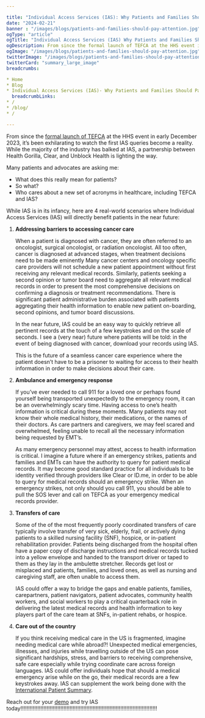 ```yaml
---

title: "Individual Access Services (IAS): Why Patients and Families Should Pay Attention"
date: "2024-02-21"
banner : "/images/blogs/patients-and-families-should-pay-attention.jpg"
ogType: "article"
ogTitle: "Individual Access Services (IAS) Why Patients and Families Should Pay Attention | Unblock Health"
ogDescription: From since the formal launch of TEFCA at the HHS event in early December 2023, it’s been exhilarating to watch the first IAS queries become a reality. While the majority of the industry has balked at IAS, a partnership between Health Gorilla, Clear, and Unblock Health is lighting the way.
ogImage: "/images/blogs/patients-and-families-should-pay-attention.jpg"
twitterImage: "/images/blogs/patients-and-families-should-pay-attention.jpg"
twitterCard: "summary_large_image"
breadcrumbs:

* Home
* Blog
* Individual Access Services (IAS)- Why Patients and Families Should Pay Attention
  breadcrumbLinks:
* /
* /blog/
* /

---
```


From since the <a href="https://www.healthaffairs.org/content/forefront/tefca-live-future-network-interoperability-here">formal launch of TEFCA</a> at the HHS event in early December 2023, it’s been exhilarating to watch the first IAS queries become a reality. While the majority of the industry has balked at IAS, a partnership between Health Gorilla, Clear, and Unblock Health is lighting the way.

Many patients and advocates are asking me:

* What does this really mean for patients?
* So what?
* Who cares about a new set of acronyms in healthcare, including TEFCA and IAS?

While IAS is in its infancy, here are 4 real-world scenarios where Individual Access Services (IAS) will directly benefit patients in the near future:

1. **Addressing barriers to accessing cancer care**

   When a patient is diagnosed with cancer, they are often referred to an oncologist, surgical oncologist, or radiation oncologist. All too often, cancer is diagnosed at advanced stages, when treatment decisions need to be made eminently Many cancer centers and oncology specific care providers will not schedule a new patient appointment without first receiving any relevant medical records. Similarly, patients seeking a second opinion or tumor board need to aggregate all relevant medical records in order to present the most comprehensive decisions on confirming a diagnosis or treatment recommendations. There is significant patient administrative burden associated with patients aggregating their health information to enable new patient on-boarding, second opinions, and tumor board discussions.

   In the near future, IAS could be an easy way to quickly retrieve all pertinent records at the touch of a few keystrokes and on the scale of seconds. I see a (very near) future where patients will be told: in the event of being diagnosed with cancer, download your records using IAS.

   This is the future of a seamless cancer care experience where the patient doesn’t have to be a prisoner to waiting for access to their health information in order to make decisions about their care.

2. **Ambulance and emergency response**

   If you’ve ever needed to call 911 for a loved one or perhaps found yourself being transported unexpectedly to the emergency room, it can be an overwhelmingly scary time. Having access to one’s health information is critical during these moments. Many patients may not know their whole medical history, their medications, or the names of their doctors. As care partners and caregivers, we may feel scared and overwhelmed, feeling unable to recall all the necessary information being requested by EMT’s.

   As many emergency personnel may attest, access to health information is critical. I imagine a future where if an emergency strikes, patients and families and EMTs can have the authority to query for patient medical records. It may become good standard practice for all individuals to be identity verified through providers like Clear or ID.me, in order to be able to query for medical records should an emergency strike. When an emergency strikes, not only should you call 911, you should be able to pull the SOS lever and call on TEFCA as your emergency medical records provider.

3. **Transfers of care**

   Some of the of the most frequently poorly coordinated transfers of care typically involve transfer of very sick, elderly, frail, or actively dying patients to a skilled nursing facility (SNF), hospice, or in-patient rehabilitation provider. Patients being discharged from the hospital often have a paper copy of discharge instructions and medical records tucked into a yellow envelope and handed to the transport driver or taped to them as they lay in the ambulette stretcher. Records get lost or misplaced and patients, families, and loved ones, as well as nursing and caregiving staff, are often unable to access them.

   IAS could offer a way to bridge the gaps and enable patients, families, carepartners, patient navigators, patient advocates, community health workers, and social workers to play a critical quarterback role in delivering the latest medical records and health information to key players part of the care team at SNFs, in-patient rehabs, or hospice.

4. **Care out of the country**

   If you think receiving medical care in the US is fragmented, imagine needing medical care while abroad?! Unexpected medical emergencies, illnesses, and injuries while travelling outside of the US can pose significant hardships, stress, and barriers to receiving comprehensive, safe care especially while trying coordinate care across foreign languages. IAS could offer individuals hope that should a medical emergency arise while on the go, their medical records are a few keystrokes away. IAS can supplement the work being done with the <a href="https://international-patient-summary.net/">International Patient Summary</a>.

Reach out for your <a href="https://webinar.unblock.health/free-trial">demo</a> and try IAS today!!!!!!!!!!!!!!!!!!!!!!!!!!!!!!!!!!!!!!!!!!!!!!!!!!!!!!!!!!!!!!!!!!!!!!!!!!!!!!!!!!!!!!!!!